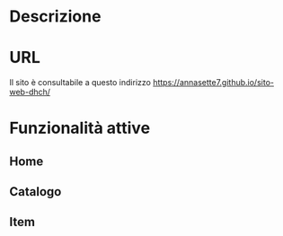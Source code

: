# Descrizione

# URL
Il sito è consultabile a questo indirizzo https://annasette7.github.io/sito-web-dhch/
# Funzionalità attive

## Home

## Catalogo

## Item
